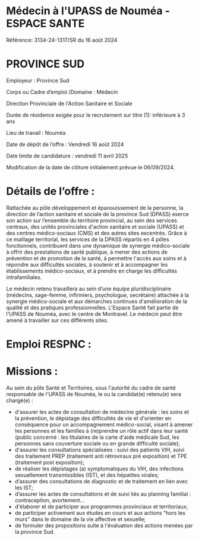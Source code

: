 # Médecin à l'UPASS de Nouméa - ESPACE SANTE

Référence: 3134-24-1317/SR du 16 août 2024

# PROVINCE SUD

Employeur : Province Sud

Corps ou Cadre d’emploi /Domaine : Médecin

Direction Provinciale de l'Action Sanitaire et Sociale

Durée de résidence exigée pour le recrutement sur titre (1): inférieure à 3 ans

Lieu de travail : Nouméa

Date de dépôt de l’offre : Vendredi 16 août 2024

Date limite de candidature : vendredi 11 avril 2025

Modification de la date de clôture initialement prévue le 06/09/2024.

# Détails de l’offre :

Rattachée au pôle développement et épanouissement de la personne, la direction de l’action sanitaire et sociale de la province Sud (DPASS) exerce son action sur l’ensemble du territoire provincial, au sein des services centraux, des unités provinciales d'action sanitaire et sociale (UPASS) et des centres médico-sociaux (CMS) et des autres sites excentrés. Grâce à ce maillage territorial, les services de la DPASS répartis en 4 pôles fonctionnels, contribuent dans une dynamique de synergie médico-sociale à offrir des prestations de santé publique, à mener des actions de prévention et de promotion de la santé, à permettre l'accès aux soins et à répondre aux difficultés sociales, à soutenir et à accompagner les établissements médico-sociaux, et à prendre en charge les difficultés intrafamiliales.

Le médecin retenu travaillera au sein d’une équipe pluridisciplinaire (médecins, sage-femme, infirmiers, psychologue, secrétaire) attachée à la synergie médico-sociale et aux démarches continues d'amélioration de la qualité et des pratiques professionnelles. L'Espace Santé fait partie de l'UPASS de Nouméa, avec le centre de Montravel. Le médecin peut être amené à travailler sur ces différents sites.

# Emploi RESPNC :

# Missions :

Au sein du pôle Santé et Territoires, sous l'autorité du cadre de santé responsable de l'UPASS de Nouméa, le ou la candidat(e) retenu(e) sera chargé(e) :

- d'assurer les actes de consultation de médecine générale : les soins et la prévention, le dépistage des difficultés de vie et d'orienter en conséquence pour un accompagnement médico-social, visant à amener les personnes et les familles à (re)prendre un rôle actif dans leur santé (public concerné : les titulaires de la carte d'aide médicale Sud, les personnes sans couverture sociale ou en grande difficulté sociale);
- d'assurer les consultations spécialisées : suivi des patients VIH, suivi des traitement PREP (traitement anti rétroviraux pré exposition) et TPE (traitement post exposition);
- de réaliser les dépistages (a) symptomatiques du VIH, des infections sexuellement transmissibles (IST), et des hépatites virales;
- d’assurer des consultations de diagnostic et de traitement en lien avec les IST;
- d’assurer les actes de consultations et de suivi liés au planning familial : contraception, avortement...
- d'élaborer et de participer aux programmes provinciaux et territoriaux;
- de participer activement aux études en cours et aux actions "hors les murs" dans le domaine de la vie affective et sexuelle;
- de formuler des propositions suite à l'évaluation des actions menées par la province Sud.